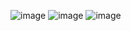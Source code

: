 ![image](https://github.com/300-Akbank-Net-Bootcamp/aw-2-gulizarcicekilgor/assets/103750382/a7a9854a-ebb4-4401-86db-17ac1412283d)
![image](https://github.com/300-Akbank-Net-Bootcamp/aw-2-gulizarcicekilgor/assets/103750382/467406fc-a0db-4883-b2aa-fb96e79c4f92)
![image](https://github.com/300-Akbank-Net-Bootcamp/aw-2-gulizarcicekilgor/assets/103750382/c4630bd2-d4ba-4327-a950-b22983517ca8)

